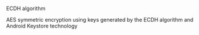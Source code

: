 ECDH algorithm 

AES symmetric encryption using keys generated by the ECDH algorithm and Android Keystore technology
